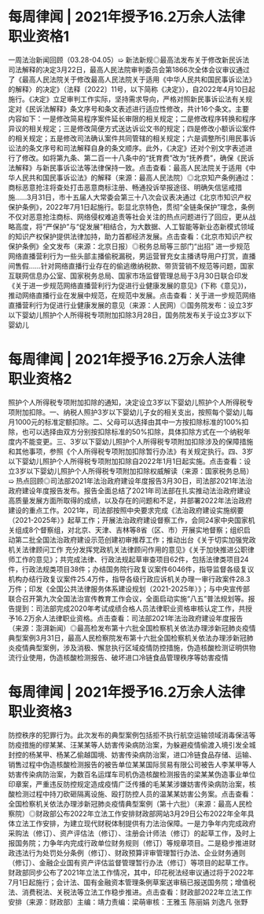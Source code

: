 # 每周律闻 | 2021年授予16.2万余人法律职业资格1

一周法治新闻回顾（03.28-04.05）➯ 新法新规◎最高法发布关于修改新民诉法司法解释的决定3月22日，最高人民法院审判委员会第1866次全体会议审议通过了《最高人民法院关于修改最高人民法院关于适用《中华人民共和国民事诉讼法》的解释〉的决定》（法释〔2022〕11号，以下简称《决定》），自2022年4月10日起施行。《决定》立足审判工作实际，坚持需求导向，严格对照新民事诉讼法有关规定对《民诉法解释》条文序号和条文表述进行适应性修改，共计16个条文。主要内容如下：一是修改简易程序案件延长审限的相关规定；二是修改程序转换和程序异议的相关规定；三是修改简便方式送达诉讼文书的规定；四是修改小额诉讼案件的相关规定；五是修改司法确认案件共同管辖的相关规定；六是调整所引用民事诉讼法的条文序号和司法解释自身的条文顺序。此外，《决定》还对个别文字表述进行了修改。如将第九条、第二百一十八条中的“抚育费”改为“抚养费”，确保《民诉法解释》与新民事诉讼法等法律保持一致。点击查看：最高人民法院关于适用《中华人民共和国民事诉讼法》的解释（来源：最高人民法院）◎北京知产条例通过：商标恶意抢注将查处打击恶意商标注册、畅通投诉举报途径、明确失信惩戒措施……3月31日，市十五届人大常委会第三十八次会议表决通过《北京市知识产权保护条例》，2022年7月1日起施行。彰显北京特色，贯彻“全链条保护”理念，条例不仅对恶意抢注商标、网络侵权难追责等社会关注的热点问题进行了回应，更从战略高度，将“严保护”与“促发展”相结合，为大数据、人工智能等新业态新模式领域的知识产权保护提供法律加持，助力首都经济发展。点击查看：《北京市知识产权保护条例》全文发布（来源：北京日报）◎税务总局等三部门“出招” 进一步规范网络直播营利行为一些头部主播偷税漏税，男运营冒充女主播诱导用户打赏，直播间售假……针对网络直播行业存在的偷逃缴纳税款、带货营销不规范等问题，国家互联网信息办公室、国家税务总局、国家市场监督管理总局于3月30日联合印发《关于进一步规范网络直播营利行为促进行业健康发展的意见》(下称《意见》)，推动网络直播行业在发展中规范，在规范中发展。点击查看：关于进一步规范网络直播营利行为促进行业健康发展的意见（来源：人民网）◎国务院发布：设立3岁以下婴幼儿照护个人所得税专项附加扣除3月28日，国务院发布关于设立3岁以下婴幼儿

# 每周律闻 | 2021年授予16.2万余人法律职业资格2

照护个人所得税专项附加扣除的通知，决定设立3岁以下婴幼儿照护个人所得税专项附加扣除。一、纳税人照护3岁以下婴幼儿子女的相关支出，按照每个婴幼儿每月1000元的标准定额扣除。二、父母可以选择由其中一方按扣除标准的100%扣除，也可以选择由双方分别按扣除标准的50%扣除，具体扣除方式在一个纳税年度内不能变更。三、3岁以下婴幼儿照护个人所得税专项附加扣除涉及的保障措施和其他事项，参照《个人所得税专项附加扣除暂行办法》有关规定执行。四、3岁以下婴幼儿照护个人所得税专项附加扣除自2022年1月1日起实施。点击查看：设立3岁以下婴幼儿照护个人所得税专项附加扣除权威解读（来源：国家税务总局）➯ 热点回顾◎司法部2021年法治政府建设年度报告3月30日，司法部2021年法治政府建设年度报告发布。报告全面总结了2021年司法部在扎实推动法治政府建设高质量发展方面所取得的成绩，以及存在的问题和不足，并部署2022年法治政府建设的重点工作。2021年，司法部按照中央要求完成《法治政府建设实施纲要（2021-2025年）》起草工作；开展法治政府建设督察工作，会同24家中央国家机关组成8个督察组，对北京、天津、吉林等8省（区、市）开展实地督察；组织启动第二批全国法治政府建设示范创建初审推荐工作；推动出台《关于切实加强党政机关法律顾问工作 充分发挥党政机关法律顾问作用的意见》《关于加快推进公职律师工作的意见》；共完成法律、行政法规起草审查项目62件，包括法律类项目24件，行政法规类项目38件；办结国务院行政复议案件6046件，指导监督各级复议机构办结行政复议案件25.4万件，指导各级行政应诉机关办理一审行政案件28.3万件；印发《全国公共法律服务体系建设规划（2021-2025年）》；与中央宣传部联合召开第九次全国法治宣传教育工作会议，全面启动实施“八五”普法规划等。报告提到：司法部完成2020年考试成绩合格人员法律职业资格审核认定工作，共授予16.2万余人法律职业资格。点击查看：司法部2021年法治政府建设年度报告（来源：澎湃新闻）◎最高检发布第十六批全国检察机关依法办理涉新冠肺炎疫情典型案例3月31日，最高人民检察院发布第十六批全国检察机关依法办理涉新冠肺炎疫情典型案例，涉及消极、懈怠执行区域疫情防控措施，伪造核酸检测证明供物流行业使用，伪造核酸检测报告、破坏进口冷链食品管理秩序等妨害疫情

# 每周律闻 | 2021年授予16.2万余人法律职业资格3

防控秩序的犯罪行为。此次发布的典型案例包括拒不执行航空运输领域消毒保洁等防疫措施的缪某某、汪某某等人妨害传染病防治案，为躲避疫情偷渡入境引发全城封控的杨某甲、杨某乙偷越国境、妨害传染病防治案，进口冷链食品存储、运输、销售过程中伪造核酸检测报告的被告单位某某国际贸易有限公司被告人李某甲等人妨害传染病防治案，为数百名运煤车司机伪造核酸检测报告的梁某某伪造事业单位印章案，严重违反防控规定造成疫情广泛传播的毛某某涉嫌妨害传染病防治案，核酸检测过程中持刀砍砸隔离设施、殴打防控人员的温某某妨害公务案。点击查看：全国检察机关依法办理涉新冠肺炎疫情典型案例（第十六批）（来源：最高人民检察院）◎财政部公布2022年立法工作安排财政部网站3月29日公布2022年全年具体立法工作安排，为建立现代财税体制提供有力法治保障。一是力争年内完成政府采购法（修订）、资产评估法（修订）、注册会计师法（修订）的起草工作，及时上报国务院；力争年内完成行政单位财务规则（修订）等规章项目。二是稳步推进财政违法行为处罚处分条例（修订）、财政预算评审管理暂行办法、企业财务通则（修订）、金融企业国有资产评估监督管理暂行办法（修订）等项目的起草工作。财政部同步公布了2021年立法工作情况，其中，印花税法经审议通过将于2022年7月1日起施行；会计法、国有金融资本管理条例草案送审稿已报送国务院；增值税法、消费税法、关税法等立法工作稳步推进。点击查看：财政部2022年立法工作安排（来源：财政部）主编：靖力责编：梁萌审核：王雅玉 陈丽娟 刘逸凡 张野

